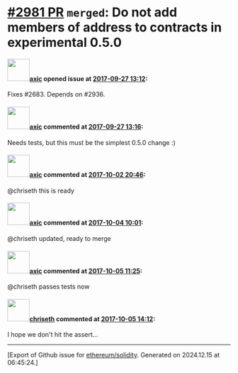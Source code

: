 # [\#2981 PR](https://github.com/ethereum/solidity/pull/2981) `merged`: Do not add members of address to contracts in experimental 0.5.0

#### <img src="https://avatars.githubusercontent.com/u/20340?v=4" width="50">[axic](https://github.com/axic) opened issue at [2017-09-27 13:12](https://github.com/ethereum/solidity/pull/2981):

Fixes #2683. Depends on #2936.

#### <img src="https://avatars.githubusercontent.com/u/20340?v=4" width="50">[axic](https://github.com/axic) commented at [2017-09-27 13:16](https://github.com/ethereum/solidity/pull/2981#issuecomment-332516937):

Needs tests, but this must be the simplest 0.5.0 change :)

#### <img src="https://avatars.githubusercontent.com/u/20340?v=4" width="50">[axic](https://github.com/axic) commented at [2017-10-02 20:46](https://github.com/ethereum/solidity/pull/2981#issuecomment-333659896):

@chriseth this is ready

#### <img src="https://avatars.githubusercontent.com/u/20340?v=4" width="50">[axic](https://github.com/axic) commented at [2017-10-04 10:01](https://github.com/ethereum/solidity/pull/2981#issuecomment-334108301):

@chriseth updated, ready to merge

#### <img src="https://avatars.githubusercontent.com/u/20340?v=4" width="50">[axic](https://github.com/axic) commented at [2017-10-05 11:25](https://github.com/ethereum/solidity/pull/2981#issuecomment-334436863):

@chriseth passes tests now

#### <img src="https://avatars.githubusercontent.com/u/9073706?v=4" width="50">[chriseth](https://github.com/chriseth) commented at [2017-10-05 14:12](https://github.com/ethereum/solidity/pull/2981#issuecomment-334477250):

I hope we don't hit the assert...


-------------------------------------------------------------------------------



[Export of Github issue for [ethereum/solidity](https://github.com/ethereum/solidity). Generated on 2024.12.15 at 06:45:24.]
